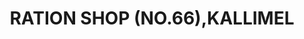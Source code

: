 ---
title: "RATION SHOP (NO.66),KALLIMEL"
url: /mankamkuzhi/ration-shop-no-66-kallimel/
shop: Lebensmittel
---